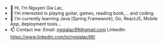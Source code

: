 - 👋 Hi, I’m Nguyen Gia Lac,
- 👀 I’m interested in playing guitar, games, reading book,... and coding.
- 🌱 I’m currently learning Java (Spring Framework), Go, ReactJS, Mobile App, deployment tools... 
- 📫 Contact me: 
  Email: nggialac99@gmail.com
  LinkedIn: https://www.linkedin.com/in/nggialac99/

<!---
nggialac/nggialac is a ✨ special ✨ repository because its `README.md` (this file) appears on your GitHub profile.
You can click the Preview link to take a look at your changes.
--->
